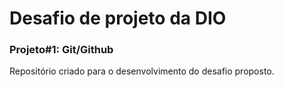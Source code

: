 # Desafio de projeto da DIO

### Projeto#1: Git/Github
Repositório criado para o desenvolvimento do desafio proposto.
